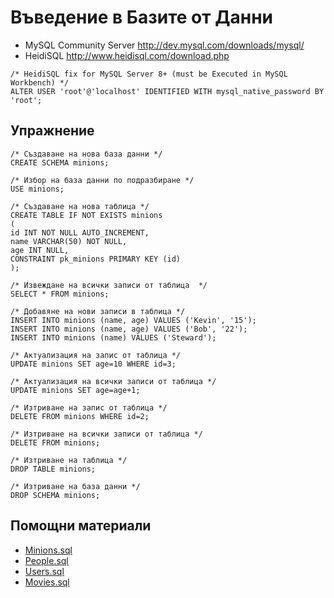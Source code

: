 #  Въведение в Базите от Данни

- MySQL Community Server http://dev.mysql.com/downloads/mysql/
- HeidiSQL http://www.heidisql.com/download.php
```
/* HeidiSQL fix for MySQL Server 8+ (must be Executed in MySQL Workbench) */
ALTER USER 'root'@'localhost' IDENTIFIED WITH mysql_native_password BY 'root';
```
## Упражнение
```
/* Създаване на нова база данни */
CREATE SCHEMA minions;

/* Избор на база данни по подразбиране */
USE minions;

/* Създаване на нова таблица */
CREATE TABLE IF NOT EXISTS minions
(
id INT NOT NULL AUTO_INCREMENT,
name VARCHAR(50) NOT NULL,
age INT NULL,
CONSTRAINT pk_minions PRIMARY KEY (id)
);

/* Извеждане на всички записи от таблица  */
SELECT * FROM minions;

/* Добавяне на нови записи в таблица */
INSERT INTO minions (name, age) VALUES ('Kevin', '15');
INSERT INTO minions (name, age) VALUES ('Bob', '22');
INSERT INTO minions (name) VALUES ('Steward');

/* Актуализация на запис от таблица */
UPDATE minions SET age=10 WHERE id=3;

/* Актуализация на всички записи от таблица */
UPDATE minions SET age=age+1;

/* Изтриване на запис от таблица */
DELETE FROM minions WHERE id=2;

/* Изтриване на всички записи от таблица */
DELETE FROM minions;

/* Изтриване на таблица */
DROP TABLE minions;

/* Изтриване на база данни */
DROP SCHEMA minions;
```
## Помощни материали
- [Minions.sql](Minions.sql)
- [People.sql](People.sql)
- [Users.sql](Users.sql)
- [Movies.sql](Movies.sql)
